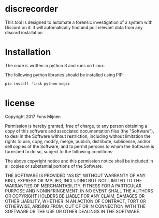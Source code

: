 # discrecorder
This tool is designed to automate a forensic investigation of a system with Discord on it. It will automatically find and pull relevant data from any discord installation

# Installation

The code is written in python 3 and runs on Linux. 

The following python libraries should be installed using PIP

```bash
pip install flask python-magic
```

# license

Copyright 2017 Fons Mijnen

Permission is hereby granted, free of charge, to any person obtaining a copy of this software and associated documentation files (the "Software"), to deal in the Software without restriction, including without limitation the rights to use, copy, modify, merge, publish, distribute, sublicense, and/or sell copies of the Software, and to permit persons to whom the Software is furnished to do so, subject to the following conditions:

The above copyright notice and this permission notice shall be included in all copies or substantial portions of the Software.

THE SOFTWARE IS PROVIDED "AS IS", WITHOUT WARRANTY OF ANY KIND, EXPRESS OR IMPLIED, INCLUDING BUT NOT LIMITED TO THE WARRANTIES OF MERCHANTABILITY, FITNESS FOR A PARTICULAR PURPOSE AND NONINFRINGEMENT. IN NO EVENT SHALL THE AUTHORS OR COPYRIGHT HOLDERS BE LIABLE FOR ANY CLAIM, DAMAGES OR OTHER LIABILITY, WHETHER IN AN ACTION OF CONTRACT, TORT OR OTHERWISE, ARISING FROM, OUT OF OR IN CONNECTION WITH THE SOFTWARE OR THE USE OR OTHER DEALINGS IN THE SOFTWARE.
